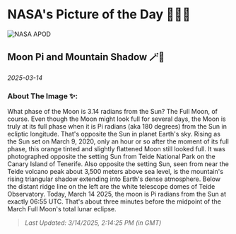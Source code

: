 
# NASA's Picture of the Day 🧑‍🚀💫

  ![NASA APOD](https://apod.nasa.gov/apod/image/2503/MoonriseShadowDLopez_1.jpg)
  
  ## Moon Pi and Mountain Shadow 🪄🌌
  
  _2025-03-14_
  
  ### About The Image ✨: 
  
  What phase of the Moon is 3.14 radians from the Sun? The Full Moon, of course. Even though the Moon might look full for several days, the Moon is truly at its full phase when it is Pi radians (aka 180 degrees) from the Sun in ecliptic longitude. That's opposite the Sun in planet Earth's sky. Rising as the Sun set on March 9, 2020, only an hour or so after the moment of its full phase, this orange tinted and slightly flattened Moon still looked full. It was photographed opposite the setting Sun from Teide National Park on the Canary Island of Tenerife. Also opposite the setting Sun, seen from near the Teide volcano peak about 3,500 meters above sea level, is the mountain's rising triangular shadow extending into Earth's dense atmosphere. Below the distant ridge line on the left are the white telescope domes of Teide Observatory. Today, March 14 2025, the moon is Pi radians from the Sun at exactly 06:55 UTC. That's about three minutes before the midpoint of the March Full Moon's total lunar eclipse.
  
  
  
  > _Last Updated: 3/14/2025, 2:14:25 PM (in GMT)_
  